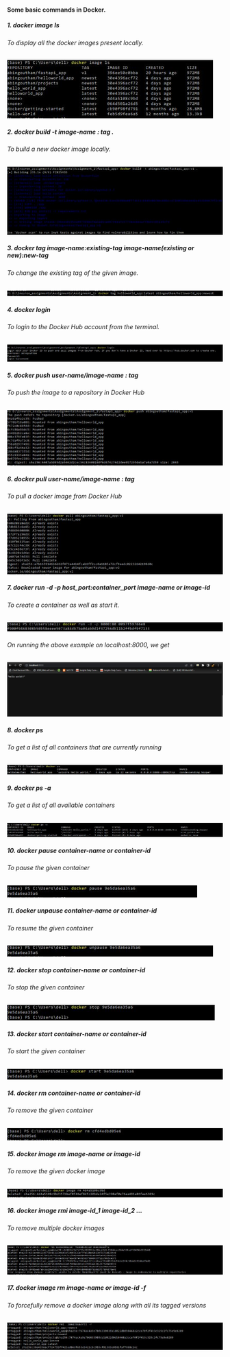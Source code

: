 #### Some basic commands in Docker.

##### 1. docker image ls

###### To display all the docker images present locally.

![](Images/docker_image_list.JPG)



##### 2. docker build -t image-name : tag .

###### To build a new docker image locally.

![](Images/docker_build_new.JPG)



##### 3. docker tag image-name:existing-tag image-name(existing or new):new-tag
  
###### To change the existing tag of the given image.
  
![](Images/docker_changing_tagname.JPG)
  
  
  
##### 4. docker login

###### To login to the Docker Hub account from the terminal.

![](Images/docker_login(before_push).JPG)



##### 5. docker push user-name/image-name : tag

###### To push the image to a repository in Docker Hub

![](Images/docker_push_new.jpg)



##### 6. docker pull user-name/image-name : tag

###### To pull a docker image from Docker Hub

![](Images/docker_pull.JPG)



##### 7. docker run -d -p  host_port:container_port  image-name or image-id

###### To create a container as well as start it.

![](Images/docker_run_new.JPG)

###### On running the above example on localhost:8000, we get

![](Images/localhost.JPG)



##### 8. docker ps

###### To get a list of all containers that are currently running

![](Images/list_of_running_containers.JPG)



##### 9. docker ps -a

###### To get a list of all available containers

![](Images/list_of_all_containers.JPG)



##### 10. docker pause  container-name or container-id

###### To pause the given container

![](Images/pause_container.JPG)



##### 11. docker unpause  container-name or container-id

###### To resume the given container

![](Images/unpause_container.JPG)



##### 12. docker stop  container-name or container-id

###### To stop the given container

![](Images/stopping_container.JPG)



##### 13. docker start  container-name or container-id

###### To start the given container

![](Images/starting_container.JPG)



##### 14. docker rm  container-name or container-id

###### To remove the given container

![](Images/remove_container.JPG)



##### 15. docker image rm image-name or image-id

###### To remove the given docker image

![](Images/delete_docker_imageJPG.JPG)



##### 16. docker image rmi image-id_1   image-id_2 ...

###### To remove multiple docker images

![](Images/deleting_multiple_images_new.JPG)



##### 17. docker image rm image-name or image-id  -f

###### To forcefully remove a docker image along with all its tagged versions

![](Images/force_delete_docker_image.JPG)
